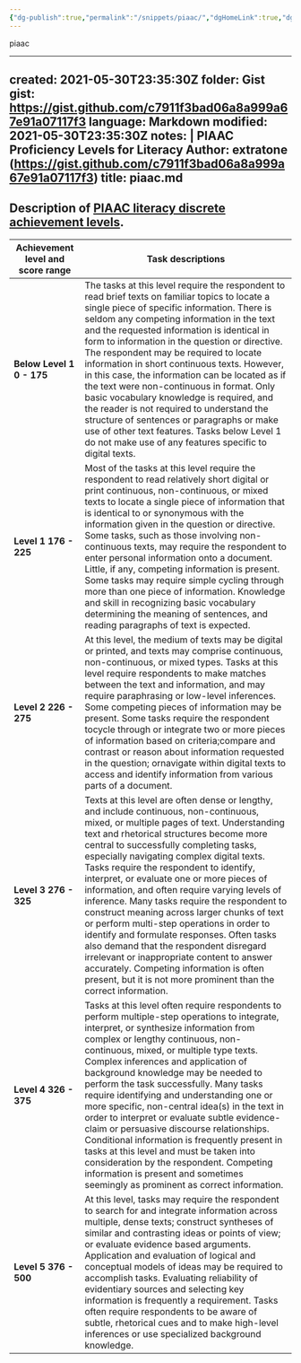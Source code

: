 ```yaml
---
{"dg-publish":true,"permalink":"/snippets/piaac/","dgHomeLink":true,"dgPassFrontmatter":false}
---
```


piaac

---
created: 2021-05-30T23:35:30Z
folder: Gist
gist: https://gist.github.com/c7911f3bad06a8a999a67e91a07117f3
language: Markdown
modified: 2021-05-30T23:35:30Z
notes: |
    PIAAC Proficiency Levels for Literacy
    Author: extratone (https://gist.github.com/c7911f3bad06a8a999a67e91a07117f3)
title: piaac.md
---

## Description of [PIAAC literacy discrete achievement levels](https://nces.ed.gov/surveys/piaac/litproficiencylevel.asp).

| **Achievement level and score range** | **Task descriptions**                                        |
| ------------------------------------- | ------------------------------------------------------------ |
| **Below Level 1 0 - 175**             | The tasks at this level require the respondent to read brief texts on familiar topics to locate a single piece of specific information. There is seldom any competing information in the text and the requested information is identical in form to information in the question or directive. The respondent may be required to locate information in short continuous texts. However, in this case, the information can be located as if the text were non-continuous in format. Only basic vocabulary knowledge is required, and the reader is not required to understand the structure of sentences or paragraphs or make use of other text features. Tasks below Level 1 do not make use of any features specific to digital texts. |
| **Level 1 176 - 225**                 | Most of the tasks at this level require the respondent to read relatively short digital or print continuous, non-continuous, or mixed texts to locate a single piece of information that is identical to or synonymous with the information given in the question or directive. Some tasks, such as those involving non-continuous texts, may require the respondent to enter personal information onto a document. Little, if any, competing information is present. Some tasks may require simple cycling through more than one piece of information. Knowledge   and skill in recognizing basic vocabulary determining the meaning of sentences, and reading paragraphs of text is expected. |
| **Level 2 226 - 275**                 | At this level, the medium of texts may be digital or printed, and texts may comprise continuous, non-continuous, or mixed types. Tasks at this level require respondents to make matches between the text and information, and may require paraphrasing or low-level inferences. Some competing pieces of information may be present. Some tasks require the respondent tocycle through or integrate two or more pieces of information based on criteria;compare and contrast or reason about information requested in the question; ornavigate within digital texts to access and identify information from various parts of a document. |
| **Level 3 276 - 325**                 | Texts at this level are often dense or lengthy, and include continuous, non-continuous, mixed, or multiple pages of text. Understanding text and rhetorical structures become more central to successfully completing tasks, especially navigating complex digital texts. Tasks require the respondent to identify, interpret, or evaluate one or more pieces of information, and often require varying levels of inference. Many tasks require the respondent to construct meaning across larger chunks of text or perform multi-step operations in order to identify and formulate responses. Often tasks also demand that the respondent disregard irrelevant or inappropriate content to answer accurately. Competing information is often present, but it is not more prominent than the correct information. |
| **Level 4 326 - 375**                 | Tasks at this level often require respondents to perform multiple-step operations to integrate, interpret, or synthesize information from complex or lengthy continuous, non-continuous, mixed, or multiple type texts. Complex inferences and application of background knowledge may be needed to perform the task successfully. Many tasks require identifying and understanding one or more specific, non-central idea(s) in the text in order to interpret or evaluate subtle evidence-claim or persuasive discourse relationships. Conditional information is frequently present in tasks at this level and must be taken into consideration by the respondent. Competing information is present and sometimes seemingly as prominent as correct information. |
| **Level 5 376 - 500**                 | At this level, tasks may require the respondent to search for and integrate information across multiple, dense texts; construct syntheses of similar and contrasting ideas or points of view; or evaluate evidence based arguments. Application and evaluation of logical and conceptual models of ideas may be required to accomplish tasks. Evaluating reliability of evidentiary sources and selecting key information is frequently a requirement. Tasks often require respondents to be aware of subtle, rhetorical cues and to make high-level inferences or use specialized background knowledge. |